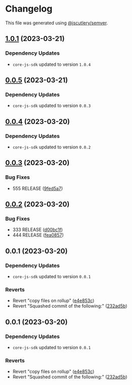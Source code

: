 # Changelog

This file was generated using [@jscutlery/semver](https://github.com/jscutlery/semver).

## [1.0.1](https://github.com/descope/descope-js/compare/web-js-sdk-1.0.0...web-js-sdk-1.0.1) (2023-03-21)

### Dependency Updates

* `core-js-sdk` updated to version `1.0.4`
## [0.0.5](https://github.com/descope/monorepo-playground/compare/web-js-sdk-0.0.4...web-js-sdk-0.0.5) (2023-03-21)

### Dependency Updates

* `core-js-sdk` updated to version `0.0.3`
## [0.0.4](https://github.com/descope/monorepo-playground/compare/web-js-sdk-0.0.3...web-js-sdk-0.0.4) (2023-03-20)

### Dependency Updates

* `core-js-sdk` updated to version `0.0.2`
## [0.0.3](https://github.com/descope/monorepo-playground/compare/web-js-sdk-0.0.2...web-js-sdk-0.0.3) (2023-03-20)


### Bug Fixes

* 555 RELEASE ([9fed5a7](https://github.com/descope/monorepo-playground/commit/9fed5a7b78d98b76e38142aa4d050691c16ca8f4))

## [0.0.2](https://github.com/descope/monorepo-playground/compare/web-js-sdk-0.0.1...web-js-sdk-0.0.2) (2023-03-20)


### Bug Fixes

* 333 RELEASE ([d00bc1f](https://github.com/descope/monorepo-playground/commit/d00bc1fa12a9c62c39ddcc9313dded7e637f6f7b))
* 444 RELEASE ([fea0857](https://github.com/descope/monorepo-playground/commit/fea085720d1c14af34694961368b7fc04cc71b48))

## 0.0.1 (2023-03-20)

### Dependency Updates

* `core-js-sdk` updated to version `0.0.1`

### Reverts

* Revert "copy files on rollup" ([e4e853c](https://github.com/descope/monorepo-playground/commit/e4e853c6211d6b4d758e86e16e482e960c890485))
* Revert "Squashed commit of the following:" ([232ad5b](https://github.com/descope/monorepo-playground/commit/232ad5b5f5a58b734a12fe446654c8ff9f563938))

## 0.0.1 (2023-03-20)

### Dependency Updates

* `core-js-sdk` updated to version `0.0.1`

### Reverts

* Revert "copy files on rollup" ([e4e853c](https://github.com/descope/monorepo-playground/commit/e4e853c6211d6b4d758e86e16e482e960c890485))
* Revert "Squashed commit of the following:" ([232ad5b](https://github.com/descope/monorepo-playground/commit/232ad5b5f5a58b734a12fe446654c8ff9f563938))
